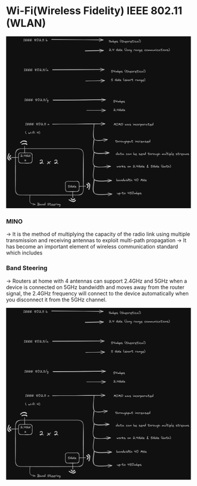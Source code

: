 # Wi-Fi(Wireless Fidelity) IEEE 802.11 (WLAN)

![Alt text](Wi-Fi.png)


### MINO
 -> It is the method of multiplying the capacity of the radio link using multiple transmission and receiving antennas to exploit multi-path propagation 
 -> It has become an important element of wireless communication standard which includes 
 

### Band Steering 
-> Routers at home with 4 antennas can support 2.4GHz and 5GHz when a device is connected on 5GHz bandwidth and moves away from the router signal, the 2.4GHz frequency will connect to the device automatically when you disconnect it from the 5GHz channel.


![Alt text](Wi-Fi.png)

